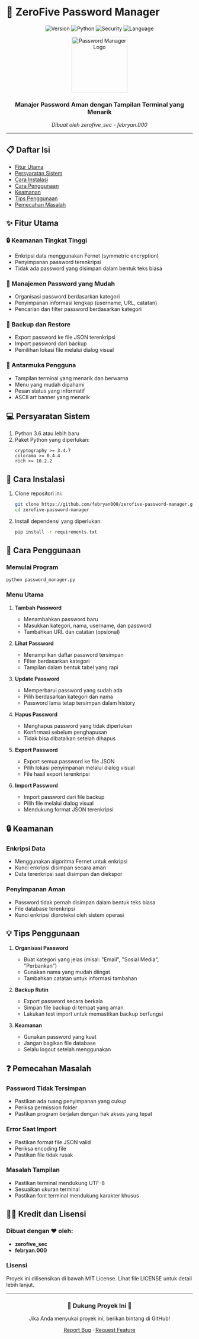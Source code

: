 ﻿# 🔐 ZeroFive Password Manager

<div align="center">

![Version](https://img.shields.io/badge/Versi-1.0-blue)
![Python](https://img.shields.io/badge/Python-3.6%2B-yellow)
![Security](https://img.shields.io/badge/Keamanan-Enkripsi%20Fernet-green)
![Language](https://img.shields.io/badge/Bahasa-Indonesia-red)

<img src="https://raw.githubusercontent.com/security-icons/security-icons/master/128/lock-password-fill.png" alt="Password Manager Logo" width="150"/>

### Manajer Password Aman dengan Tampilan Terminal yang Menarik
*Dibuat oleh zerofive_sec - febryan.000*

</div>

---

## 📋 Daftar Isi
- [Fitur Utama](#-fitur-utama)
- [Persyaratan Sistem](#-persyaratan-sistem)
- [Cara Instalasi](#-cara-instalasi)
- [Cara Penggunaan](#-cara-penggunaan)
- [Keamanan](#-keamanan)
- [Tips Penggunaan](#-tips-penggunaan)
- [Pemecahan Masalah](#-pemecahan-masalah)

## ✨ Fitur Utama

### 🔒 Keamanan Tingkat Tinggi
- Enkripsi data menggunakan Fernet (symmetric encryption)
- Penyimpanan password terenkripsi
- Tidak ada password yang disimpan dalam bentuk teks biasa

### 📂 Manajemen Password yang Mudah
- Organisasi password berdasarkan kategori
- Penyimpanan informasi lengkap (username, URL, catatan)
- Pencarian dan filter password berdasarkan kategori

### 💾 Backup dan Restore
- Export password ke file JSON terenkripsi
- Import password dari backup
- Pemilihan lokasi file melalui dialog visual

### 🎨 Antarmuka Pengguna
- Tampilan terminal yang menarik dan berwarna
- Menu yang mudah dipahami
- Pesan status yang informatif
- ASCII art banner yang menarik

## 💻 Persyaratan Sistem

1. Python 3.6 atau lebih baru
2. Paket Python yang diperlukan:
   ```
   cryptography >= 3.4.7
   colorama >= 0.4.4
   rich >= 10.2.2
   ```

## 🚀 Cara Instalasi

1. Clone repositori ini:
   ```bash
   git clone https://github.com/febryan000/zerofive-password-manager.git
   cd zerofive-password-manager
   ```

2. Install dependensi yang diperlukan:
   ```bash
   pip install -r requirements.txt
   ```

## 📖 Cara Penggunaan

### Memulai Program
```bash
python password_manager.py
```

### Menu Utama
1. **Tambah Password** 
   - Menambahkan password baru
   - Masukkan kategori, nama, username, dan password
   - Tambahkan URL dan catatan (opsional)

2. **Lihat Password**
   - Menampilkan daftar password tersimpan
   - Filter berdasarkan kategori
   - Tampilan dalam bentuk tabel yang rapi

3. **Update Password**
   - Memperbarui password yang sudah ada
   - Pilih berdasarkan kategori dan nama
   - Password lama tetap tersimpan dalam history

4. **Hapus Password**
   - Menghapus password yang tidak diperlukan
   - Konfirmasi sebelum penghapusan
   - Tidak bisa dibatalkan setelah dihapus

5. **Export Password**
   - Export semua password ke file JSON
   - Pilih lokasi penyimpanan melalui dialog visual
   - File hasil export terenkripsi

6. **Import Password**
   - Import password dari file backup
   - Pilih file melalui dialog visual
   - Mendukung format JSON terenkripsi

## 🔒 Keamanan

### Enkripsi Data
- Menggunakan algoritma Fernet untuk enkripsi
- Kunci enkripsi disimpan secara aman
- Data terenkripsi saat disimpan dan diekspor

### Penyimpanan Aman
- Password tidak pernah disimpan dalam bentuk teks biasa
- File database terenkripsi
- Kunci enkripsi diproteksi oleh sistem operasi

## 💡 Tips Penggunaan

1. **Organisasi Password**
   - Buat kategori yang jelas (misal: "Email", "Sosial Media", "Perbankan")
   - Gunakan nama yang mudah diingat
   - Tambahkan catatan untuk informasi tambahan

2. **Backup Rutin**
   - Export password secara berkala
   - Simpan file backup di tempat yang aman
   - Lakukan test import untuk memastikan backup berfungsi

3. **Keamanan**
   - Gunakan password yang kuat
   - Jangan bagikan file database
   - Selalu logout setelah menggunakan

## ❓ Pemecahan Masalah

### Password Tidak Tersimpan
- Pastikan ada ruang penyimpanan yang cukup
- Periksa permission folder
- Pastikan program berjalan dengan hak akses yang tepat

### Error Saat Import
- Pastikan format file JSON valid
- Periksa encoding file
- Pastikan file tidak rusak

### Masalah Tampilan
- Pastikan terminal mendukung UTF-8
- Sesuaikan ukuran terminal
- Pastikan font terminal mendukung karakter khusus

## 👨‍💻 Kredit dan Lisensi

### Dibuat dengan ❤️ oleh:
- **zerofive_sec**
- **febryan.000**

### Lisensi
Proyek ini dilisensikan di bawah MIT License. Lihat file LICENSE untuk detail lebih lanjut.

---

<div align="center">

### 🌟 Dukung Proyek Ini 🌟

Jika Anda menyukai proyek ini, berikan bintang di GitHub!

[Report Bug](https://github.com/febryan000/zerofive-password-manager/issues) · [Request Feature](https://github.com/febryan000/zerofive-password-manager/issues)

</div>
